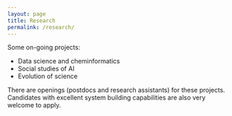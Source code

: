 ```yaml
---
layout: page
title: Research
permalink: /research/
---
```


Some on-going projects:

* Data science and cheminformatics
* Social studies of AI
* Evolution of science

There are openings (postdocs and research assistants) for these projects. Candidates with excellent system building capabilities are also very welcome to apply.

